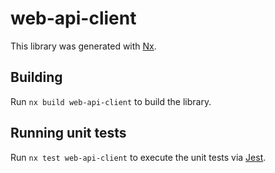 # web-api-client

This library was generated with [Nx](https://nx.dev).

## Building

Run `nx build web-api-client` to build the library.

## Running unit tests

Run `nx test web-api-client` to execute the unit tests via [Jest](https://jestjs.io).
